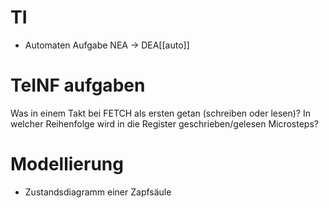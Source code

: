 # TI
- Automaten Aufgabe NEA -> DEA[[auto]]
# TeINF aufgaben
Was in einem Takt bei FETCH als ersten getan (schreiben oder lesen)?
In welcher Reihenfolge wird in die Register geschrieben/gelesen Microsteps?
# Modellierung
- Zustandsdiagramm einer Zapfsäule
